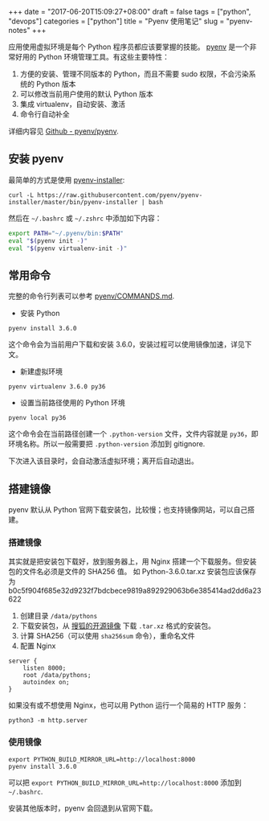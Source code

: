 +++
date = "2017-06-20T15:09:27+08:00"
draft = false
tags = ["python", "devops"]
categories = ["python"]
title = "Pyenv 使用笔记"
slug = "pyenv-notes"
+++

应用使用虚拟环境是每个 Python 程序员都应该要掌握的技能。
[pyenv](https://github.com/pyenv/pyenv) 是一个非常好用的 Python 环境管理工具。有这些主要特性：

1. 方便的安装、管理不同版本的 Python，而且不需要 sudo 权限，不会污染系统的 Python 版本
2. 可以修改当前用户使用的默认 Python 版本
3. 集成 virtualenv，自动安装、激活
4. 命令行自动补全

详细内容见 [Github - pyenv/pyenv](https://github.com/pyenv/pyenv).

## 安装 pyenv

最简单的方式是使用 [pyenv-installer](https://github.com/pyenv/pyenv-installer):

```
curl -L https://raw.githubusercontent.com/pyenv/pyenv-installer/master/bin/pyenv-installer | bash
```

然后在 `~/.bashrc` 或 `~/.zshrc` 中添加如下内容：

```bash
export PATH="~/.pyenv/bin:$PATH"
eval "$(pyenv init -)"
eval "$(pyenv virtualenv-init -)"
```

<!--more-->

## 常用命令

完整的命令行列表可以参考 [pyenv/COMMANDS.md](https://github.com/pyenv/pyenv/blob/master/COMMANDS.md).

- 安装 Python

```
pyenv install 3.6.0
```

这个命令会为当前用户下载和安装 3.6.0，安装过程可以使用镜像加速，详见下文。

- 新建虚拟环境

```
pyenv virtualenv 3.6.0 py36
```

- 设置当前路径使用的 Python 环境

```
pyenv local py36
```

这个命令会在当前路径创建一个 `.python-version` 文件，文件内容就是 `py36`，即环境名称。所以一般需要把 `.python-version` 添加到 gitignore.

下次进入该目录时，会自动激活虚拟环境；离开后自动退出。

## 搭建镜像

pyenv 默认从 Python 官网下载安装包，比较慢；也支持镜像网站，可以自己搭建。

### 搭建镜像

其实就是把安装包下载好，放到服务器上，用 Nginx 搭建一个下载服务。但安装包的文件名必须是文件的 SHA256 值。
如 Python-3.6.0.tar.xz 安装包应该保存为 b0c5f904f685e32d9232f7bdcbece9819a892929063b6e385414ad2dd6a23622

1. 创建目录 `/data/pythons`
2. 下载安装包，从 [搜狐的开源镜像](http://mirrors.sohu.com/python/) 下载 `.tar.xz` 格式的安装包。
3. 计算 SHA256（可以使用 `sha256sum` 命令），重命名文件
4. 配置 Nginx

```nginx
server {
    listen 8000;
    root /data/pythons;
    autoindex on;
}
```

如果没有或不想使用 Nginx，也可以用 Python 运行一个简易的 HTTP 服务：

```
python3 -m http.server
```

### 使用镜像

```
export PYTHON_BUILD_MIRROR_URL=http://localhost:8000
pyenv install 3.6.0
```

可以把 `export PYTHON_BUILD_MIRROR_URL=http://localhost:8000` 添加到 `~/.bashrc`.

安装其他版本时，pyenv 会回退到从官网下载。
